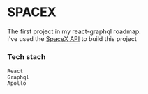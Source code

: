 # SPACEX
<div>
The first project in my react-graphql roadmap.<br/>
i've used the <a href="https://api.spacex.land/graphql" >SpaceX API</a> to build this project
</div>

### Tech stach
```
React
Graphql
Apollo

```
